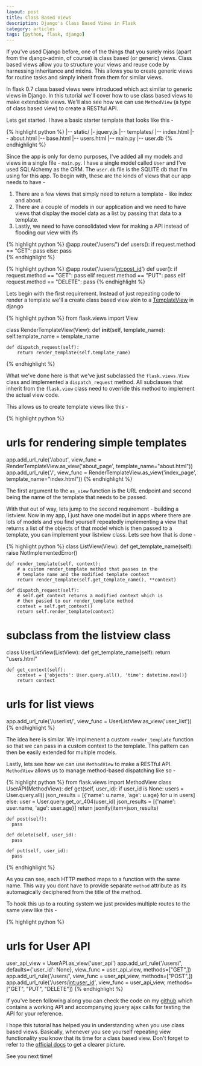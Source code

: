 ```yaml
---
layout: post
title: Class Based Views
description: Django's Class Based Views in Flask
category: articles
tags: [python, flask, django]
---
```


If you've used Django before, one of the things that you surely miss (apart from the django-admin, of course) is class based (or generic) views. Class based views allow you to structure your views and reuse code by harnessing inheritance and mixins. This allows you to create generic views for routine tasks and simply inherit from them for similar views.

In flask 0.7 class based views were introduced which act similar to generic
views in Django. In this tutorial we'll cover how to use class based views to
make extendable views. We'll also see how we can use `MethodView` (a type of
class based view) to create a RESTful API.

Lets get started. I have a basic starter template that looks like this -

{% highlight python %}
|-- static/
    |- jquery.js
|-- templates/
    |-- index.html
    |-- about.html
    |-- base.html
    |-- users.html
|-- main.py
|-- user.db
{% endhighlight %}

Since the app is only for demo purposes, I've added all my models and views in a
single file - `main.py`. I have a single model called `User` and I've used SQLAlchemy as the ORM. The `user.db` file is the SQLITE db that I'm using for this app. To begin with, these are the kinds of views that our app needs to have -

1. There are a few views that simply need to return a template - like index and about.
2. There are a couple of models in our application and we need to have views that display
  the model data as a list by passing that data to a template.
3. Lastly, we need to have consolidated view for making a API instead of flooding
  our view with ifs
  
{% highlight python %}
@app.route('/users/')
def users():
  if request.method == "GET":
    pass
  else:
    pass  
{% endhighlight %}

{% highlight python %}
@app.route('/users/<int:post_id>')
def user():
  if request.method == "GET":
    pass
  elif request.method == "PUT":
    pass
  elif request.method == "DELETE":
    pass
{% endhighlight %}

Lets begin with the first requirement. Instead of just repeating code to
render a template we'll a create class based view akin to a [TemplateView](https://docs.djangoproject.com/en/dev/ref/class-based-views/base/#django.views.generic.base.TemplateView) in
django

{% highlight python %}
from flask.views import View

class RenderTemplateView(View):
    def __init__(self, template_name):
        self.template_name = template_name

    def dispatch_request(self):
        return render_template(self.template_name)
{% endhighlight %}

What we've done here is that we've just subclassed the `flask.views.View` class
and implemented a `dispatch_request` method. All subclasses that inherit from the
`flask.view` class need to override this method to implement the actual view
code.

This allows us to create template views like this -

{% highlight python %}
# urls for rendering simple templates
app.add_url_rule('/about', view_func = RenderTemplateView.as_view('about_page', template_name="about.html"))
app.add_url_rule('/', view_func = RenderTemplateView.as_view('index_page', template_name="index.html"))
{% endhighlight %}

The first argument to the `as_view` function is the URL endpoint and second
being the name of the template that needs to be passed. 

With that out of way, lets jump to the second requirement - building a listview.
Now in my app, I just have one model but in apps where there are lots of models
and you find yourself repeatedly implementing a view that returns a list of the
objects of that model which is then passed to a template, you can implement your
listview class. Lets see how that is done -

{% highlight python %}
class ListView(View):
    def get_template_name(self):
        raise NotImplementedError()

    def render_template(self, context):
        # a custom render_template method that passes in the 
        # template name and the modified template context
        return render_template(self.get_template_name(), **context)

    def dispatch_request(self):
        # self.get_context returns a modified context which is
        # then passed to our render_template method
        context = self.get_context()
        return self.render_template(context)

# subclass from the listview class
class UserListView(ListView):
    def get_template_name(self):
        return "users.html"

    def get_context(self):
        context = {'objects': User.query.all(), 'time': datetime.now()}
        return context

# urls for list views
app.add_url_rule('/userlist/', view_func = UserListView.as_view('user_list'))
{% endhighlight %}

The idea here is similar. We implmenent a custom `render_template` function so
that we can pass in a custom context to the template. This pattern can then be
easily extended for multiple models.

Lastly, lets see how we can use `MethodView` to make a RESTful API. `MethodView`
allows us to manage method-based dispatching like so -

{% highlight python %}
from flask.views import MethodView
class UserAPI(MethodView):
    def get(self, user_id):
        if user_id is None:
            users = User.query.all()
            json_results = [{'name': u.name, 'age': u.age} for u in users]
        else:
            user = User.query.get_or_404(user_id)
            json_results = [{'name': user.name, 'age': user.age}]
        return jsonify(item=json_results)

    def post(self):
      pass

    def delete(self, user_id):
      pass

    def put(self, user_id):
      pass
{% endhighlight %}

As you can see, each HTTP method maps to a function with the same name. This way
you dont have to provide separate `method` attribute as its automagically
deciphered from the title of the method. 

To hook this up to a routing system we just provides multiple routes to the same
view like this - 

{% highlight python %}
# urls for User API
user_api_view = UserAPI.as_view('user_api')
app.add_url_rule('/users/', defaults={'user_id': None},
                 view_func = user_api_view, methods=["GET",])
app.add_url_rule('/users/', view_func = user_api_view, methods=["POST",])
app.add_url_rule('/users/<int:user_id>', view_func = user_api_view,
                 methods=["GET", "PUT", "DELETE"])
{% endhighlight %}

If you've been following along you can check the code on my [github](https://github.com/prakhar1989/flask-tuts/tree/master/lesson-3) which contains a working API and accompanying jquery ajax calls for testing the API for your reference.

I hope this tutorial has helped you in understanding when you use class based
views. Basically, whenever you see yourself repeating view functionality you
know that its time for a class based view. Don't forget to refer to the
[official docs](http://flask.pocoo.org/docs/views/) to get a clearer picture.

See you next time!
